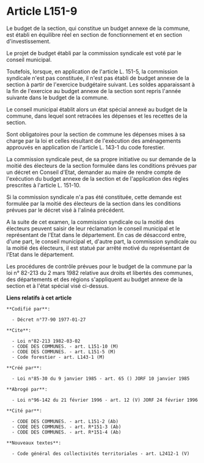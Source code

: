 # Article L151-9

Le budget de la section, qui constitue un budget annexe de la commune, est établi en équilibre réel en section de
fonctionnement et en section d'investissement.

Le projet de budget établi par la commission syndicale est voté par le conseil municipal.

Toutefois, lorsque, en application de l'article L. 151-5, la commission syndicale n'est pas constituée, il n'est pas établi
de budget annexe de la section à partir de l'exercice budgétaire suivant. Les soldes apparaissant à la fin de l'exercice au
budget annexe de la section sont repris l'année suivante dans le budget de la commune.

Le conseil municipal établit alors un état spécial annexé au budget de la commune, dans lequel sont retracées les dépenses et
les recettes de la section.

Sont obligatoires pour la section de commune les dépenses mises à sa charge par la loi et celles résultant de l'exécution des
aménagements approuvés en application de l'article L. 143-1 du code forestier.

La commission syndicale peut, de sa propre initiative ou sur demande de la moitié des électeurs de la section formulée dans
les conditions prévues par un décret en Conseil d'Etat, demander au maire de rendre compte de l'exécution du budget annexe de
la section et de l'application des règles prescrites à l'article L. 151-10.

Si la commission syndicale n'a pas été constituée, cette demande est formulée par la moitié des électeurs de la section dans
les conditions prévues par le décret visé à l'alinéa précédent.

A la suite de cet examen, la commission syndicale ou la moitié des électeurs peuvent saisir de leur réclamation le conseil
municipal et le représentant de l'Etat dans le département. En cas de désaccord entre, d'une part, le conseil municipal et,
d'autre part, la commission syndicale ou la moitié des électeurs, il est statué par arrêté motivé du représentant de l'Etat
dans le département.

Les procédures de contrôle prévues pour le budget de la commune par la loi n° 82-213 du 2 mars 1982 relative aux droits et
libertés des communes, des départements et des régions s'appliquent au budget annexe de la section et à l'état spécial visé
ci-dessus.

**Liens relatifs à cet article**

	**Codifié par**:

	  - Décret n°77-90 1977-01-27

	**Cite**:

	  - Loi n°82-213 1982-03-02
	  - CODE DES COMMUNES. - art. L151-10 (M)
	  - CODE DES COMMUNES. - art. L151-5 (M)
	  - Code forestier - art. L143-1 (M)

	**Créé par**:

	  - Loi n°85-30 du 9 janvier 1985 - art. 65 () JORF 10 janvier 1985

	**Abrogé par**:

	  - Loi n°96-142 du 21 février 1996 - art. 12 (V) JORF 24 février 1996

	**Cité par**:

	  - CODE DES COMMUNES. - art. L151-2 (Ab)
	  - CODE DES COMMUNES. - art. R*151-3 (Ab)
	  - CODE DES COMMUNES. - art. R*151-4 (Ab)

	**Nouveaux textes**:

	  - Code général des collectivités territoriales - art. L2412-1 (V)
